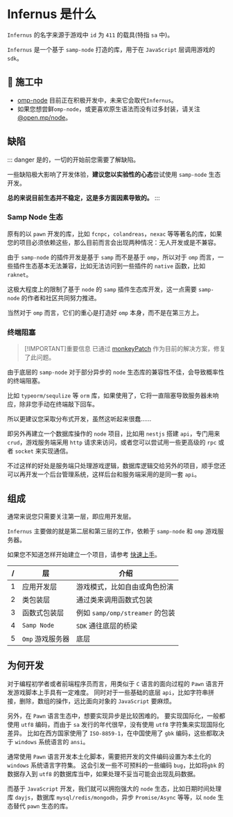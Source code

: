 # Infernus 是什么

`Infernus` 的名字来源于游戏中 `id` 为 `411` 的载具(特指 `sa` 中)。

`Infernus` 是一个基于 `samp-node` 打造的库，用于在 `JavaScript` 层调用游戏的 `sdk`。

## 🚧 施工中

- [omp-node](https://github.com/omp-node) 目前正在积极开发中，未来它会取代`Infernus`。
- 如果您想尝鲜`omp-node`，或更喜欢原生语法而没有过多封装，请关注 [@open.mp/node](https://github.com/omp-node/node)。

## 缺陷

::: danger
是的，一切的开始前您需要了解缺陷。

一些缺陷极大影响了开发体验，**建议您以实验性的心态**尝试使用 `samp-node` 生态开发。

**总的来说目前生态并不稳定，这是多方面因素导致的。**
:::

### Samp Node 生态

原有的以 `pawn` 开发的库，比如 `fcnpc`，`colandreas`，`nexac` 等等著名的库，如果您的项目必须依赖这些，那么目前而言会出现两种情况：无人开发或是不兼容。

由于 `samp-node` 的插件开发是基于 `samp` 而不是基于 `omp`，所以对于 `omp` 而言，一些插件生态基本无法兼容，比如无法访问到一些插件的 `native` 函数，比如 `raknet`。

这极大程度上的限制了基于 `node` 的 `samp` 插件生态库开发，这一点需要 `samp-node` 的作者和社区共同努力推进。

当然对于 `omp` 而言，它们的重心是打造好 `omp` 本身，而不是在第三方上。

### 终端阻塞

> [!IMPORTANT]重要信息
> 已通过 [monkeyPatch](https://github.com/dockfries/infernus-starter/commit/b69583a607ce398131ba795007fe97af39104469) 作为目前的解决方案，修复了此问题。

由于底层的 `samp-node` 对于部分异步的 `node` 生态库的兼容性不佳，会导致概率性的终端阻塞。

比如 `typeorm/sequlize` 等 `orm` 库，如果使用了，它将一直阻塞导致服务器未响应，除非您手动在终端敲下回车。

所以更建议您采取分布式开发，虽然这听起来很蠢……

即另外再建立一个数据库操作的 `node` 项目，比如用 `nestjs` 搭建 `api`，专门用来 `crud`，游戏服务端采用 `http` 请求来访问，或者您可以尝试用一些更高级的 `rpc` 或者 `socket` 来实现通信。

不过这样的好处是服务端只处理游戏逻辑，数据库逻辑交给另外的项目，顺手您还可以再开发一个后台管理系统，这样后台和服务端采用的是同一套 `api`。

## 组成

通常来说您只需要关注第一层，即应用开发层。

`Infernus` 主要做的就是第二层和第三层的工作，依赖于 `samp-node` 和 `omp` 游戏服务器。

如果您不知道怎样开始建立一个项目，请参考 [快速上手](./quick-start)。

| /   | 层               | 介绍                            |
| --- | ---------------- | ------------------------------- |
| 1   | 应用开发层       | 游戏模式，比如自由或角色扮演    |
| 2   | 类包装层         | 通过类来调用函数式包装          |
| 3   | 函数式包装层     | 例如 `samp/omp/streamer` 的包装 |
| 4   | `Samp Node`      | `SDK` 通往底层的桥梁            |
| 5   | `Omp` 游戏服务器 | 底层                            |

## 为何开发

对于编程初学者或者前端程序员而言，用类似于 `C` 语言的面向过程的 `Pawn` 语言开发游戏脚本上手具有一定难度。
同时对于一些基础的底层 `api`，比如字符串拼接，删除，数组的操作，远比面向对象的 `JavaScript` 要麻烦。

另外，在 `Pawn` 语言生态中，想要实现异步是比较困难的。
要实现国际化，一般都使用 `utf8` 编码，而由于 `sa` 发行的年代很早，没有使用 `utf8` 字符集来实现国际化差异。
比如在西方国家使用了 `ISO-8859-1`，在中国使用了 `gbk` 编码，这些都取决于 `windows` 系统语言的 `ansi`。

通常使用 `Pawn` 语言开发本土化脚本，需要把开发的文件编码设置为本土化的 `windows` 系统语言字符集。
这会引发一些不可预料的一些编码 `bug`，比如将`gbk` 的数据存入到 `utf8` 的数据库当中，如果处理不妥当可能会出现乱码数据。

而基于 `JavaScript` 开发，我们就可以拥抱强大的 `node` 生态，比如日期时间处理库 `dayjs`，数据库 `mysql/redis/mongodb`，异步 `Promise/Async` 等等，以 `node` 生态替代 `pawn` 生态的库。
